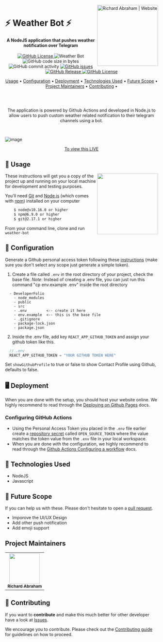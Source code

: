 <!-- markdownlint-disable -->
<a href="https://www.richierich25.com" target="_blank">
    <img alt="Richard Abraham | Website" src="https://user-images.githubusercontent.com/34006942/95367062-e827e000-08f1-11eb-8e6a-b28b6d0e9690.png" title="Richard Abraham | Website" align="right" width="200px" />
</a>

⚡️ Weather Bot ⚡️
======================

  <h4 align="center">A NodeJS application that pushes weather notification over Telegram</h4>

<div align="center"> 

  <p align="center">
    <a href="https://github.com/richierich25/weather-bot/blob/main/LICENSE">
      <img src="https://img.shields.io/github/license/richierich25/weather-bot?color=blue" alt="GitHub License">
    </a>
      <img src="https://github.com/richierich25/weather-bot/workflows/Weather%20Bot/badge.svg" alt="Weather Bot">
    <img src="https://img.shields.io/github/languages/code-size/richierich25/weather-bot" alt="GitHub code size in bytes">
    <img src="https://img.shields.io/github/commit-activity/w/richierich25/weather-bot" alt="GitHub commit activity">
    <a href="https://github.com/richierich25/weather-bot/issues">
      <img src="https://img.shields.io/github/issues/richierich25/weather-bot" alt="GitHub issues">
    </a>
    <a href="https://github.com/richierich25/weather-bot/releases">
      <img src="https://img.shields.io/github/v/release/richierich25/weather-bot.svg?style=flat" alt="GitHub Release">
    </a>
      <a href="https://github.com/richierich25/weather-bot/stargazers">
      <img src="https://img.shields.io/github/stars/richierich25/weather-bot" alt="GitHub License">
    </a>
  </p>

  <p align="center">
    <a href="#usage">Usage</a> •
    <a href="#configuration">Configuration</a> •
    <a href="#deployment">Deployment</a> •
    <a href="#technologies-used">Technologies Used</a> •
    <a href="#future-scope">Future Scope</a> •
    <a href="#project-maintainers">Project Maintainers</a> •
    <a href="#contributing">Contributing</a> •
  </p><br><br>

  <p>
  The application is powered by Github Actions and developed in Node.js to allow users to push custom weather related notification to their telegram channels using a bot.
  </p><br>

</div>

![image](https://user-images.githubusercontent.com/34006942/95596196-b5552780-0a6a-11eb-8808-0024a10a5567.png)
<p align="center"><a href="https://developerfolio.js.org/">To view this LIVE</a></p>


## 📖 Usage

<img align="right" src="https://i.ibb.co/CJfW18H/ship.gif" width="200"/>

These instructions will get you a copy of the project up and running on your local machine for development and testing purposes.

You'll need [Git](https://git-scm.com) and [Node.js](https://nodejs.org/en/download/) (which comes with [npm](http://npmjs.com)) installed on your computer

```sh
    $ node@v10.16.0 or higher
    $ npm@6.9.0 or higher
    $ git@2.17.1 or higher
```

From your command line, clone and run `weather-bot`

## 💨 Configuration

Generate a Github personal access token following these [instructions](https://help.github.com/en/github/authenticating-to-github/creating-a-personal-access-token-for-the-command-line) (make sure you don't select any scope just generate a simple token).

  1. Create a file called `.env` in the root directory of your project, check the base file.
    *Note*: Instead of creating a .env file, you can just run this command "cp env.example .env" inside the root directory

  ```general
    - DeveloperFolio
      - node_modules
      - public
      - src
      - .env         <-- create it here
      - env.example  <-- this is the base file
      - .gitignore
      - package-lock.json
      - package.json
  ```

  2. Inside the .env file, add key `REACT_APP_GITHUB_TOKEN` and assign your github token like this.

  ```javascript
    // .env
    REACT_APP_GITHUB_TOKEN = "YOUR GITHUB TOKEN HERE"
  ```

  Set `showGithubProfile` to true or false to show Contact Profile using Github, defaults to false.

## 🖥️ Deployment

When you are done with the setup, you should host your website online.
We highly recommend to read through the [Deploying on Github Pages](https://docs.github.com/en/free-pro-team@latest/github/working-with-github-pages/configuring-a-publishing-source-for-your-github-pages-site) docs.

### Configuring GitHub Actions

- Using the Personal Access Token you placed in the `.env` file earlier create a [repository secret](https://docs.github.com/en/actions/configuring-and-managing-workflows/creating-and-storing-encrypted-secrets#creating-encrypted-secrets-for-a-repository) called `OPEN_SOURCE_TOKEN` where the value matches the token value from the `.env` file in your local workspace.
- When you are done with the configuration, we highly recommend to read through the [Github Actions Configuring a workflow](https://docs.github.com/en/actions/configuring-and-managing-workflows/configuring-a-workflow) docs.

## 📙 Technologies Used

- NodeJS
- Javascript

## 🚀 Future Scope

If you can help us with these. Please don't hesitate to open a [pull request](https://github.com/richierich25/weather-bot/pulls).

- Imporove the UI/UX Design
- Add other push notification
- Add emoji support

## Project Maintainers

<table>
  <tr>
    <td align="center"><a href="htts://www.richierich25.com">
    <img src="https://user-images.githubusercontent.com/34006942/95364922-0e984c00-08ef-11eb-9e3b-48cfd6f844e7.jpg" width="100px;" alt=""/><br /><sub><b>Richard Abraham</b></sub></a></td>
  </tr>
</table>

## 🤝 Contributing

If you want to **contribute** and make this much better for other developer have a look at [Issues](https://github.com/richierich25/weather-bot/issues).

We encourage you to contribute. Please check out the [Contributing guide](CONTRIBUTING.md) for guidelines on how to proceed.

<!-- ALL-CONTRIBUTORS-LIST:START - Do not remove or modify this section -->
<table>
  <tr>
  </tr>
</table>
<!-- ALL-CONTRIBUTORS-LIST:END -->
